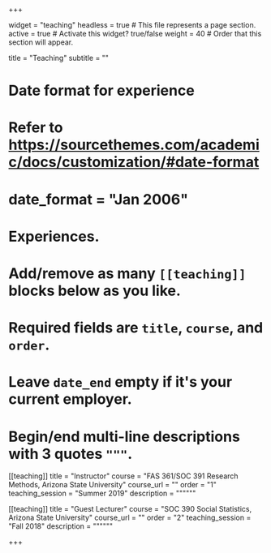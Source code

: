 +++

widget = "teaching"
headless = true  # This file represents a page section.
active = true  # Activate this widget? true/false
weight = 40  # Order that this section will appear.

title = "Teaching"
subtitle = ""

# Date format for experience
#   Refer to https://sourcethemes.com/academic/docs/customization/#date-format
# date_format = "Jan 2006"

# Experiences.
#   Add/remove as many `[[teaching]]` blocks below as you like.
#   Required fields are `title`, `course`, and `order`.
#   Leave `date_end` empty if it's your current employer.
#   Begin/end multi-line descriptions with 3 quotes `"""`.

[[teaching]]
  title = "Instructor"
  course = "FAS 361/SOC 391 Research Methods, Arizona State University"
  course_url = ""
  order = "1"
  teaching_session = "Summer 2019"
  description = """"""
  
[[teaching]]
  title = "Guest Lecturer"
  course = "SOC 390 Social Statistics, Arizona State University"
  course_url = ""
  order = "2"
  teaching_session = "Fall 2018"
  description = """"""


+++
